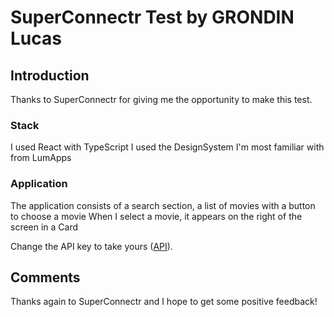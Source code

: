 # SuperConnectr Test by GRONDIN Lucas

## Introduction
Thanks to SuperConnectr for giving me the opportunity to make this test.

### Stack
I used React with TypeScript 
I used the DesignSystem I'm most familiar with from LumApps

### Application 
The application consists of a search section, a list of movies with a button to choose a movie
When I select a movie, it appears on the right of the screen in a Card 

Change the API key to take yours ([API](src/api/index.ts)).

## Comments
Thanks again to SuperConnectr and I hope to get some positive feedback!